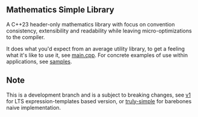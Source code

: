 ## Mathematics Simple Library

A C++23 header-only mathematics library with focus on convention consistency, extensibility and readability while leaving micro-optimizations to the compiler.

It does what you'd expect from an average utility library, to get a feeling what it's like to use it, see [main.cpp](/main.cpp). For concrete examples of use within applications, see [samples](/samples).

## Note

This is a development branch and is a subject to breaking changes, see [v1](https://github.com/AnonN10/mathematics_simple_library/tree/v1) for LTS expression-templates based version, or [truly-simple](https://github.com/AnonN10/mathematics_simple_library/tree/truly-simple) for barebones naive implementation.
